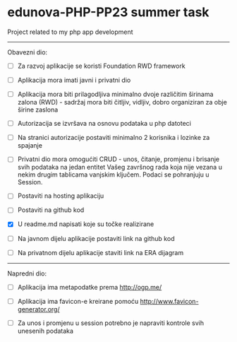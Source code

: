# edunova-PHP-PP23 summer task
Project related to my php app development

_________________________________________________

Obavezni dio:

- [ ] Za razvoj aplikacije se koristi Foundation RWD framework

- [ ] Aplikacija mora imati javni i privatni dio

- [ ] Aplikacija mora biti prilagodljiva minimalno dvoje različitim širinama zalona (RWD) - sadržaj mora biti čitljiv, vidljiv, dobro organiziran za obje širine zaslona

- [ ] Autorizacija se izvršava na osnovu podataka u php datoteci

- [ ] Na stranici autorizacije postaviti minimalno 2 korisnika i lozinke za spajanje

- [ ] Privatni dio mora omogućiti CRUD - unos, čitanje, promjenu i brisanje svih podataka na jedan entitet Vašeg završnog rada koja nije vezana u nekim drugim tablicama vanjskim ključem. Podaci se pohranjuju u Session.

- [ ] Postaviti na hosting aplikaciju

- [ ] Postaviti na github kod

- [x] U readme.md napisati koje su točke realizirane

- [ ] Na javnom dijelu aplikacije postaviti link na github kod

- [ ] Na privatnom dijelu aplikacije staviti link na ERA dijagram

 _________________________________________________
 
Napredni dio:

- [ ] Aplikacija ima metapodatke prema http://ogp.me/

- [ ] Aplikacija ima favicon-e kreirane pomoću http://www.favicon-generator.org/

- [ ] Za unos i promjenu u session potrebno je napraviti kontrole svih unesenih podataka
